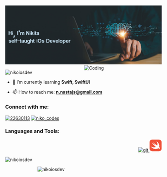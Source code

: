 [![MasterHead](https://github.com/nikoiosdev/nikoiosdev/blob/main/banner.png?raw=true)](https://github.com/nikoiosdev)
<img align="right" alt="Coding" width="250" src="https://media.tenor.com/Aw2-4sShkCUAAAAd/coding.gif">

<p align="left"> <img src="https://komarev.com/ghpvc/?username=nikoiosdev&label=Profile%20views&color=0e75b6&style=flat" alt="nikoiosdev" /> </p>

- 🌱 I’m currently learning **Swift, SwiftUI**

- 📫 How to reach me: **n.nastajs@gmail.com**

<h3 align="left">Connect with me:</h3>
<p align="left">
<a href="https://stackoverflow.com/users/22630113" target="blank"><img align="center" src="https://raw.githubusercontent.com/rahuldkjain/github-profile-readme-generator/master/src/images/icons/Social/stack-overflow.svg" alt="22630113" height="30" width="40" /></a>
<a href="https://instagram.com/niko_codes" target="blank"><img align="center" src="https://raw.githubusercontent.com/rahuldkjain/github-profile-readme-generator/master/src/images/icons/Social/instagram.svg" alt="niko_codes" height="30" width="40" /></a>
</p>

<h3 align="left">Languages and Tools:</h3>

<p align="right"> <a href="https://git-scm.com/" target="_blank" rel="noreferrer"> <img src="https://www.vectorlogo.zone/logos/git-scm/git-scm-icon.svg" alt="git" width="40" height="40"/> </a> <a href="https://developer.apple.com/swift/" target="_blank" rel="noreferrer"> <img src="https://raw.githubusercontent.com/devicons/devicon/master/icons/swift/swift-original.svg" alt="swift" width="40" height="40"/> </a> </p>

<p>&nbsp;<img align="left" src="https://github-readme-stats.vercel.app/api?username=nikoiosdev&show_icons=true&locale=en" alt="nikoiosdev" width="400" /></p>

<p><img align="right" src="https://github-readme-streak-stats.herokuapp.com/?user=nikoiosdev&" alt="nikoiosdev" width="400" /></p>
